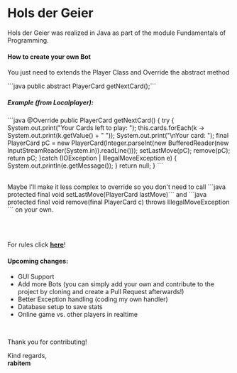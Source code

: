 # Hols der Geier
<p>
    Hols der Geier was realized in Java as part of the module Fundamentals of Programming. 
</p>

<p>
    <h4>How to create your own Bot</h4>
    You just need to extends the Player Class and Override the abstract method
    <br>
</p>
    ```java public abstract PlayerCard getNextCard();```
<p>
    <h5>Example (from Localplayer):</h5>
</p>
    ```java   @Override
                   public PlayerCard getNextCard() {
                       try {
                           System.out.print("Your Cards left to play: ");
                           this.cards.forEach(k -> System.out.print(k.getValue() + " "));
                           System.out.print("\nYour card: ");
                           final PlayerCard pC =  new PlayerCard(Integer.parseInt(new BufferedReader(new InputStreamReader(System.in)).readLine()));
                           setLastMove(pC);
                           remove(pC);
                           return pC;
                       }catch (IOException | IllegalMoveException e) {
                           System.out.println(e.getMessage());
                       }
                       return null;
                   } ```
<p>
    <br>
    Maybe I'll make it less complex to override so you don't need to call ```java protected final void setLastMove(PlayerCard lastMove)``` and
    ```java protected final void remove(final PlayerCard c) throws IllegalMoveException ``` on your own.
</p>
<br>
<br>
<p>
    For rules click <a href = "https://de.wikipedia.org/wiki/Hol%E2%80%99s_der_Geier" ><b>here</b></a>!
</p>
<p>
    <h4>Upcoming changes:</h4>
    <ul>
        <li>GUI Support</li>
        <li>Add more Bots (you can simply add your own and contribute to the project by cloning and create a Pull Request afterwards!)</li>
        <li>Better Exception handling (coding my own handler)</li>
        <li>Database setup to save stats</li>
        <li>Online game vs. other players in realtime</li>
    </ul>
</p>
<br>
<p>
    Thank you for contributing! <br>
</p>
    Kind regards,
<br>
    <b>rabitem</b>
